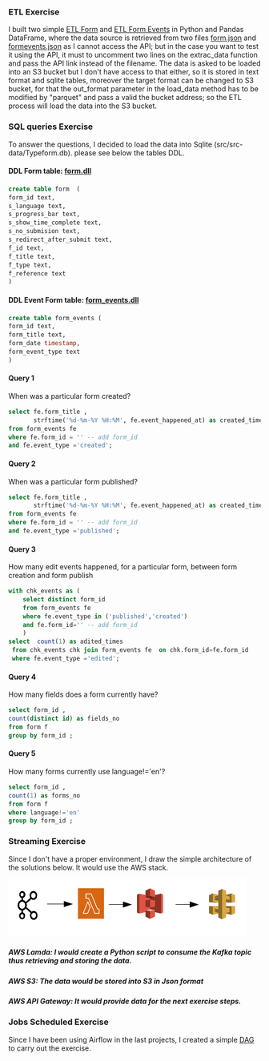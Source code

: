 ### ETL Exercise
I built two simple [ETL Form](src/etl_form.py) and [ETL Form Events](src/etl_formevents.py) in Python and Pandas DataFrame, where the data source is retrieved from two files [form.json](src/src_data/form.json) and [formevents.json](src/src_data/formevents.json) as I cannot access the API; but in the case you want to test it using the API, it must to uncomment two lines on the extrac_data function and pass the API link instead of the filename. The data is asked to be loaded into an S3 bucket but I don't have access to that either, so it is stored in text format and sqlite tables, moreover the target format can be changed to S3 bucket, for that the out_format parameter in the load_data method has to be modified by "parquet" and pass a valid the bucket address; so the ETL process will load the data into the S3 bucket.


### SQL queries Exercise
To answer the questions, I decided to load the data into Sqlite (src/src-data/Typeform.db). please see below the tables DDL.

#### DDL Form table: [form.dll](src/ddl/ddl_form.sql)
```sql
create table form  (
form_id text,
s_language text,
s_progress_bar text,
s_show_time_complete text,
s_no_submision text,
s_redirect_after_submit text,
f_id text,
f_title text,
f_type text,
f_reference text
)
```

#### DDL Event Form table: [form_events.dll](src/ddl/ddl_form_events.sql)
```sql
create table form_events (
form_id text,
form_title text,
form_date timestamp,
form_event_type text
)
```

#### Query  1 
When was a particular form created?

```sql
select fe.form_title , 
       strftime('%d-%m-%Y %H:%M', fe.event_happened_at) as created_time    
from form_events fe 
where fe.form_id = '' -- add form_id
and fe.event_type ='created';
```

#### Query 2 
When was a particular form published?

```sql
select fe.form_title , 
       strftime('%d-%m-%Y %H:%M', fe.event_happened_at) as created_time    
from form_events fe 
where fe.form_id = '' -- add form_id
and fe.event_type ='published';
```

#### Query 3
How many edit events happened, for a particular form, between form creation and form publish

```sql
with chk_events as (
	select distinct form_id  
	from form_events fe 
	where fe.event_type in ('published','created') 
	and fe.form_id='' -- add form_id 
	)
select  count(1) as adited_times
 from chk_events chk join form_events fe  on chk.form_id=fe.form_id 
 where fe.event_type ='edited';
```

#### Query 4
How many fields does a form currently have?

```sql
select form_id ,
count(distinct id) as fields_no
from form f 
group by form_id ;
```

#### Query 5
How many forms currently use language!='en'?

```sql
select form_id ,
count(1) as forms_no
from form f 
where language!='en'
group by form_id ;
```

### Streaming Exercise
Since I don't have a proper environment, I draw the simple architecture of the solutions below. It would use the AWS stack. 

![](streaming_pipeline.png)

##### AWS Lamda: I would create a Python script to consume the Kafka topic thus retrieving and storing the data.
##### AWS S3: The data would be stored into S3 in Json format
##### AWS API Gateway: It would provide data for the next exercise steps.

### Jobs Scheduled Exercise
Since I have been using Airflow in the last projects, I created a simple [DAG](src/dags/my_dag.py) to carry out the exercise.
